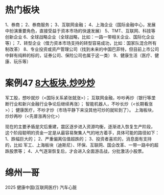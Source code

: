 # 热门板块

1、券商；
2、券商服务；
3、互联网金融；
4、上海企业（国际金融中心，发展中扮演重要角色，直接受益于资本市场的快速发展）
5、TMT、互联网、科技等创新企业
6、全球战略企业（全球战略，比如：一路一带相关企业、国际化企业等）；
7、转型企业（借力资本市场支持的转型容易成功，比如：国家队混合所有制改革）
8、专业投资或资产管理公司（找到未来的中国巴菲特，但目前上市公司中鲜有纯粹的标的，证券公司、保险公司也属于这一类）
9、健康生活（医疗、健康、玩乐等）

# 案例47 [8大板块.炒吵炒](http://weibo.com/p/1001603825835923642791)

军工股，想吵就炒（<国际关系紧张就涨>）；
互联网金融，吵吵再炒（银行等垄断行业和新兴金融行业争论后继续再涨）；
智能机器人，不吵长炒（<长期看涨>）；
健康医疗，不吵才炒（市场平静下来没其他可炒的就轮到了）。
上海板块，炒炒再吵（<先普涨再分化>）

现在的主要矛盾是灾后重建，震区逐步进入资源均衡，逐渐进入恢复生产阶段，
这个阶段聪明的资金一定是从最容易聚集人气的地方着手，具体可能的路径如下：
1、跌幅巨大的；
2、严重偏离估值超跌的；
3、投资者喜欢的，消息面有支持的，比如
   军工、上海板块（迪斯尼）、环保、互联网、国企改革、一带一路中的超跌股票等；
4、人气逐渐恢复后，才会进入全面游击战，分批激活小股票。

# 绵州一哥

2025 健康中国(互联网医疗) 汽车心脏
